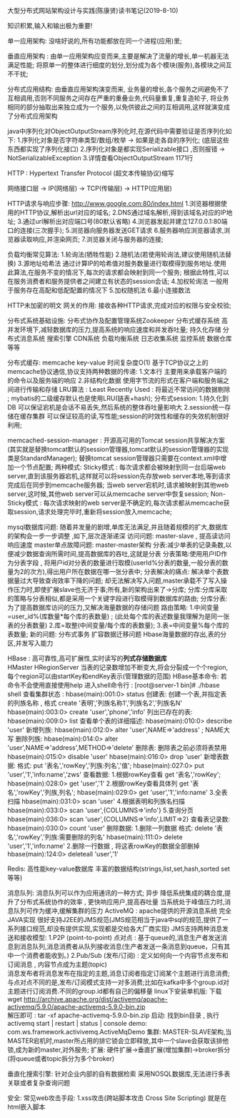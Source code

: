 大型分布式网站架构设计与实践(陈康贤)读书笔记(2019-8-10)

知识积累,输入和输出极为重要!

单一应用架构:
	没啥好说的,所有功能都放在同一个进程(应用)里;

垂直应用架构 :
	由单一应用架构应变而来,主要是解决了流量的增长,单一机器无法满足性能;
	将原单一的整体进行细度的划分,划分成为各个模块(服务),各模块之间互不干扰;

分布式应用结构:
	由垂直应用架构演变而来,
	业务量的增长,各个服务之间避免不了互相调用,否则不同服务之间存在严重的重叠业务,代码量重复,重复造轮子,
	将业务相同的部分抽取出来独立成为一个服务,以免供彼此之间的互相调用,这样就演变成了分布式应用架构

java中序列化对ObjectOutputStream序列化时,在源代码中需要验证是否序列化如下:
    1.序列化对象是否字符串类型/数组/枚举 -> 如果是走各自的序列化; (底层这些东西都实现了序列化接口)
    2.序列化对象是都实现Serializable接口 ,否则报错 -> NotSerializableException
    3.详情查看ObjectOutputStream 1171行

HTTP : Hypertext Transfer Protocol (超文本传输协议)缩写   
    
网络接口层 -> IP(网络层) -> TCP(传输层) -> HTTP(应用层)

HTTP请求与响应步骤: http://www.google.com:80/index.html
    1.浏览器根据使用的HTTP协议,解析出url对应的域名;
    2.DNS通过域名解析,得到该域名对应的IP地址;
    3.通过url解析出对应端口号(80默认省略)
    4.浏览器发起并建立127.0.0.1:80端口的连接(三次握手);
    5.浏览器向服务器发送GET请求
    6.服务器响应浏览器请求,浏览器读取响应,并渲染网页;
    7.浏览器关闭与服务器的连接;

负载均衡常见算法:
    1.轮询法(牺牲性能)
    2.随机法(若使用轮询法,建议使用随机法替换)
    3.源地址哈希法 通过计算IP的哈希值对服务数量进行取模得到服务地址.使用此算法,在服务不变的情况下,每次的请求都会映射到同一个服务;
        根据此特性,可以在服务消费者和服务提供者之间建立有状态的session会话;
    4.加权轮询法 一般用于服务存在高配和低配配置的情况下
    5.加权随机法
    6.最小连接数法
    
  HTTP未加密的明文
  网关的作用: 接收各种HTTP请求,完成对应的权限与安全校验;
  
  分布式系统基础设施:
    分布式协作及配置管理系统Zookeeper
    分布式缓存系统
       高并发环境下,减轻数据库的压力,提高系统的响应速度和并发吞吐量;
    持久化存储
    分布式消息系统
    搜索引擎
    CDN系统
    负载均衡系统
    日志收集系统
    监控系统
    数据仓库等等
    
  分布式缓存: 
    memcache key-value 时间复杂度O(1)
    基于TCP协议之上的memcache协议通信,协议支持两种数据的传递:
        1.文本行  主要用来承载客户端的的命令以及服务端的响应
        2.非结构化数据 使用字节流的形式在客户端和服务端之间进行传输和存储
    LRU算法 : Least Recently Used : 将最近不常访问的数据剔除 ; mybatis的二级缓存默认也是使用LRU(链表+hash);
  分布式session:
    1.持久化到DB 可以保证宕机是会话不易丢失,然后系统的整体吞吐量影响大
    2.session统一存储在缓存集群 可以保证较高的读,写性能;session的时效性和缓存的失效机制很好利用; 
    
  memcached-session-manager : 
    开源高可用的Tomcat session共享解决方案(其实就是替换tomcat默认的session管理器,tomcat默认的session管理器的实现类是StandardManager);
    替换tomcat session管理器只需要在context.xml中增加一个节点配置;
        <Context>
            <Manager pathname="实现类的全限定类名" />
        </Context>
    两种模式:
        Sticky模式 : 
            每次请求都会被映射到同一台后端web server,直到该服务器宕机,这样就可以将session先存放web server本地,等到请求完成后在同步到memcache服务器;
            当web server宕机时,请求被映射到其他web server,这时候,其他web server可以从memcache server中恢复session;
        Non-Sticky模式 :
            每次请求映射的web server是不确定的,每次请求都从memcache获取session,请求处理完毕时,重新将session放入memcache;
            
  mysql数据库问题: 随着并发量的剧增,单库无法满足,并且随着规模的扩大,数据库的架构会一步一步调整 ,如下,层次逐渐递深
    访问问题: master-slave , 提高读访问响应速度
    master单点故障问题: master-master架构 
    分表:减少单表的记录条数,以便减少数据查询所需时间,提高数据库的吞吐,这就是分表
        分表策略:使用用户ID作为分表字段 , 将用户id对分表的数量进行取模(userId%分表的数量,一般分表的数量为2的次方),得出用户所在数据在哪一张分表中;
        分表解决的痛点:
            解决单个表数据量过大导致查询效率下降的问题;
            却无法解决写入问题,master承载不了写入操作压力时,即使扩展slave也无济于事;所有,新的架构出来了->分库;
    分库:分库采取的策略与分表相似,都是采用一个关键字段进行取模得到数据库的路由;
    分库分表:为了提高数据库访问的压力,又解决海量数据的存储问题
        路由策略:
            1.中间变量=user_id%(库数量*每个库的表数量) ; (此处每个库的表述数量我理解为是同一张表的分表数量)
            2.库=取整(中间变量/每个库的表数量);
            3.表=中间变量%每个库的表数量;
        新的问题:
            分布式事务
            扩容数据迁移问题
         Hbase海量数据的存出,表的分区,并发写入能力
            
  HBase : 高可靠性,高可扩展性,实时读写的**列式存储数据库**   
    HMaster
    HRegionServer
    当表的记录数增加不断变大,将会分裂成一个个region,每个region可以由startKey和endKey表示(管理数据的范围)
    HBase基本命令:
        若命令不会使用直接使用help
        进入shell命令行 : 
            [root@server-1 bin]# ./hbase shell
        查看集群状态 : 
            hbase(main):001:0> status
        创建表:
            创建一个表,并指定表的列族名称 , 格式 create '表明','列族名称1','列族名2','列族名N'
            hbase(main):003:0> create 'user','phone','info'
        列出已存在的表:
            hbase(main):009:0> list
        查看单个表的详细描述:
            hbase(main):010:0> describe 'user'
        新增列族:
            hbase(main):012:0> alter 'user',NAME=>'address' ; NAME大写
        删除列族:
            hbase(main):014:0> alter 'user',NAME=>'address',METHOD=>'delete'
        删除表:
            删除表之前必须将表禁用
            hbase(main):015:0> disable 'user'
            hbase(main):016:0> drop 'user'
        新增表数据:
            格式: put '表名','rowKey','列族:列名','值';
            hbase(main):027:0> put 'user','1','info:name','zws'
        查看数据:
            1.根据rowKey查看 
                get '表名','rowKey';
                hbase(main):028:0> get 'user','1'
            2.根据rowKey查看具体列
                get '表名','rowKey','列族,列名';
                hbase(main):029:0> get 'user','1','info:name'
            3.全表扫描
                hbase(main):031:0> scan 'user'
            4.根据表明和列族名扫描
                hbase(main):033:0> scan 'user',{COLUMNS=>'info'}
            5.查询分页
                hbase(main):036:0> scan 'user',{COLUMNS=>'info',LIMIT=>2}
        查看表记录数:
            hbase(main):030:0> count 'user'
        删除数据:
            1.删除一列数据
                格式: delete '表名','rowKey','列族:需要删除的列名'
                hbase(main):111:0> delete 'user','1','info:name'
            2.删除一行数据 , 将这表rowKey的数据全部删掉
                hbase(main):124:0> deleteall 'user','1'

  Redis:
    高性能key-value数据库 丰富的数据结构(strings,list,set,hash,sorted set等等)
    
  消息队列:
    消息队列可以作为应用通讯的一种方式; 异步 降低系统集成的耦合度,提升了分布式系统协作的效率 , 更快响应用户,提高吞吐量
    当系统处于峰值压力时,消息队列可作为缓冲,缓解集群的压力
    ActiveMQ :
        apache提供的开源消息系统
        完全JAVA实现
        很好支持J2EE的JMS规范(JMS规范相当于java中sql的规范,提供了一系列接口规范,却没有提供实现,实现都是交给各大厂商实现)
         JMS支持两种消息发送和接收模型:
            1.P2P (point-to-point) 点对点 : 基于queue的,消息生产者发送消息到消息队列,消息消费者从队列接收消息(生产者发送一条消息到queue，只有其中一个消费者能收到。)
            2.Pub/Sub (发布/订阅) : 定义如何向一个内容节点发布和订阅消息 , 内容节点成为主题(topic)    
                消息发布者将消息发布在指定的主题,消息订阅者指定订阅某个主题进行消息消费;
                与点对点不同的是,发布/订阅模式支持一对多消费;比如在kafka中多个group.id对主题进行订阅消费.不同的group.id都有自己的偏移量
     linux下安装单机版: 下载 wget http://archive.apache.org/dist/activemq/apache-activemq/5.9.0/apache-activemq-5.9.0-bin.zip           
                 解压即可 : tar -xf apache-activemq-5.9.0-bin.zip 
                 启动: 找到bin目录 , 执行 activemq start | restart | status | console
     demo: com.ws.framework.activivemq.ActiveMqDemo
     集群:
        MASTER-SLAVE架构,当MASTER宕机时,master所占用的排它锁会立即释放,其中一个slave会获取该排他锁,成为新的master,对外服务;
        扩展: 硬件扩展->垂直扩展(增加集群)->broker拆分(将queue或者topic拆分为多个broker)
     
  垂直化搜索引擎: 针对企业内部的自有数据检索 
     采用NOSQL数据库,无法进行多表关联或者复杂查询问题
     
安全:
    常见web攻击手段:
        1.xss攻击(跨站脚本攻击 Cross Site Scripting) 就是在html嵌入脚本<script>
          解决方法: 对用户输入数据进行HTML转义处理
        2.CSRF(cross site request forgery) 恶意站点B使用用户已登录的站点A的cookie向站点A发送请求,使得站点A误以为该请求是用户的请求,用此方法已达到目的,比如发邮件/消息/转账等操作;
          解决方法: 
            2.1 将cookie设置为HttpOnly , JavaScript脚本/Applet等就无法读取到cookie信息,避免了攻击者伪造cookie的情况出现;
                servlet这样设置:  response.setHeader("Set-Cookie","cookie=23432432432544545;HttpOnly);
            2.2 添加token,每次访问都携带服务器生成的token
            2.3 Referer识别 
                此属性值是请求网站的地址,后端可以根据此值决定是否允许访问; 例如我在A(www.ws.com)网站点开链接B(www.baidu.com),此时请求中的referer属性值是www.ws.com , 这样百度就可以根据此值来决定是否给与访问;
                注意:只有点击链接的时候才request的头部才会有此属性;如果直接输入网址是不会产生该头属性的
                String referer = request.getHeaders("Referer);
        3.SQL注入
           预防: 1.使用预编译语句 PreparedStatement;
                2.ORM框架自动处理
                3.处理好异常,避免异常输出到页面
        4.文件上传漏洞
            用户上传非法脚本可执行文件
            防范: 对用户上传文件进行验证,如验证文件的格式(单单验证格式是不安全的),或者验证文件的魔数;       
        5.DDos攻击 分布式拒绝服务攻击,是目前最为强大,最为难以防御的攻击;
            攻击者控制大量的"肉鸡"(用户的计算机),同一时刻对某个主机进行访问,从而达到服务器瘫痪的目的;
            5.1 SYN Flood
                TCP协议三次握手
                    连接建立流程(简略): 1.客户端发送SYN到服务器 2.服务器返回SYN-ACK给客户端 3.客户端发送ACK给服务器
                    详细:
                        1.客户端发送一个包含SYN标志的TCP报文,SYN即同步(Synchronize)的意思,SYN报文会指明客户端的端口号及TCP连接的初始序列号
                        2.服务器在接收到客户端的SYN报文后,会返回一个SYN+ACK的报文,表示客户端请求被接收,同时,TCP序列号被加一,ACK及确认的意思(Acknowledgment)
                        3.客户端在接收到服务端的SYN-ACK报文后,也会返回一个ACK给服务器,同样,TCP的序列号被加一,TCP连接便建立好了,接下来就可以进行数据通信了;
                        第三步中如果服务器没有收到客户端的ACK报文,一般会进行重试,在此发送SYN-ACK报文给客户端,并会处于SYN_RECV状态,将客户端加入等待列表;一般重试3-5次,大约间隔30秒一次
                        服务器在发出SYN-ACK报文的时候,会预先分配一部分资源给即将建立的TCP连接,这个资源在等待重试期间一直保留;
                        服务器等待列表超过上限就不在接收新的SYN报文了,也就是拒绝建立新的TCP连接;
                 SYN Flood攻击就是利用TCP三次握手的过程来达成攻击的目的,伪造大量的IP地址给服务器发送SYN报文,最终导致服务器不再接受新的TCP连接;
            5.2 DNS Query Flood
                向被攻击的服务器发起海量的域名解析请求(这些域名都是随机生成的,大部分都是不存在的,伪造IP和端口);
                当解析请求超过一定的量时,会造成DNS服务器解析域名超时,这样就达到攻击目的;
            5.3 CC(Challenge Collapsar) 攻击
                基于应用层HTTP协议发起的DDos攻击,也被称为HTTP Flood;
                控制大量的肉鸡或大量的匿名HTTP代理,向服务器发起正常用户的请求直到服务器拒绝服务为止;这些Http都会有意的避开服务器的一些缓存,导致大量的查询落到DB,
                从而拖垮后端的业务处理速度;
    常用的安全算法:            
        1.数字摘要(也称为消息摘要)
            1.1 MD5
            1.2 SHA
            1.3 RSA
    
Linux命令:
    日志文件不大,可以使用cat命令 , 例如 cat 文件名  , 显示行号: cat -n 文件名; cat命令不能修改内容
    more 文件 , 可以分页的查看 按空格下一个 , enter键盘下一行; 也不能修改文件内容
    less 文件 , 支持查找内容,并且能高亮显示 , 输入 "/关键字"  查找
    tail 文件 , 显示文件末尾的数据 , -n数字 可以指定末尾多少行, 例如 tail -n10 文件 , 指定 -f参数可以不退出程序
    head 文件 , 显示文件的头部数据 , -n数组 可以指定头部多少行数据 , 例如head -n10 文件
    sort 文件 , 查看排好序的文件 , 默认是字符顺序 
        指定参数-n 则使用数字排序;
        指定参数-r 表示逆序排序; 
        指定参数-k 数字 表示对第几列进行排序 , 如sort -k 2 文件
        指定参数-t 分隔符号 , 列分隔符号 , 如 sort -k 2 -t ' ' 文件 , 表示使用空格进行分割,然后按照第二列进行排序;
    wc : 可以用来统计字符数,行数,字数  , 更多详情使用 wc --help
        指定参数-l : 统计文件的行数;
        指定参数-c : 统计文件的字节数;
        指定参数-L : 查看文件最长行的长度;
        指定参数-w : 查看文件字数;
    uniq : 查看重复出现的行,(仅针对重复出现的两行)
    grep : 字符串查找 grep 关键字 文件 (grep ws ws.log)
        指定参数-c : 显示查找的行数
    find : 查找文件 , 例如 find /usr/app -name ws.log 查找在/usr/app路径下名为ws.log的文件
           find /usr/app -name "*.log" 查找匹配的后缀文件
           find . -print 递归打印当前目录的所有文件
    whereis : whereis ws.log;
    tar :
        tar -cf ws.tar temp temp1 : 将当前目录下temp,temp1目录打包成ws.tar;
         -c :表示生成新包; 
         -f:指定包的名称;
         -x :对打好的包进行解压; 
    curl : 访问网页等,支持多种协议,HTTP,HTTPS,FTP,telnet等等 ;
        curl www.baidu.com
        指定参数 -i : 返回带header的文档
        指定参数 -I : 只返回header信息
   日志分析工具 : sed , awk
    sed : sed并不会改变原数据,除非使用重定向存储输出
    sed [options] 'command' file(s) : command 为具体的文本编辑命令; file为输入的文件
    sed 's/1/66/' ws.log : 将文本中的1替换成66并输出到控制台(不会改变原数据);
    sed -n '2,6p' ws.log : 指定输出2-6行的数据 ; -n : 表示只输出指定的行;
    sed '/4/d' ws.log    : 将包含4的行删除 ;    d :表示删除
    sed '=' ws.log       : 显示文件的行号
    sed -e '/1/c\666' ws.log : 将含有1的所有行替换成666
        
    
        
        
        
        
        
        
        
        
        
        
        
        
        
        
        
        
        
        
        
        
        
        
        
        
        
        
        
        
        
        
        
        
        
        
        
        
        
        
        
        
        
        
        
        
        
        
        
        
        
        
        
        
        
           
               
    
  
  
  
  
  
  
  
  
  
  
  
  
  
  
  
  
  
  
  